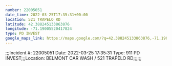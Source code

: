```yaml
---
number: 22005051
date_time: 2022-03-25T17:35:31+00:00
location: 521 TRAPELO RD
latitude: 42.388245133863876
longitude: -71.19005520417824
type: PD INVEST
google_maps_link: https://maps.google.com/?q=42.388245133863876,-71.19005520417824
---
```


;;;Incident #: 22005051  Date: 2022-03-25 17:35:31   Type: 911 PD INVEST;;;Location: BELMONT CAR WASH / 521 TRAPELO RD;;;;;;
